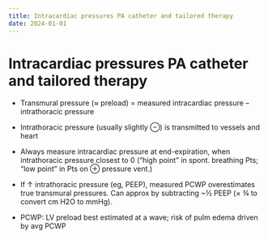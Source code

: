 ```yaml
---
title: Intracardiac pressures PA catheter and tailored therapy
date: 2024-01-01
---
```

# Intracardiac pressures PA catheter and tailored therapy

* Transmural pressure (≈ preload) = measured intracardiac pressure – intrathoracic pressure

* Intrathoracic pressure (usually slightly ⊖) is transmitted to vessels and heart

* Always measure intracardiac pressure at end-expiration, when intrathoracic pressure closest to 0 (“high point” in spont. breathing Pts; “low point” in Pts on ⊕ pressure vent.)

* If ↑ intrathoracic pressure (eg, PEEP), measured PCWP overestimates true transmural pressures. Can approx by subtracting ~½ PEEP (× ¾ to convert cm H2O to mmHg).

* PCWP: LV preload best estimated at a wave; risk of pulm edema driven by avg PCWP
